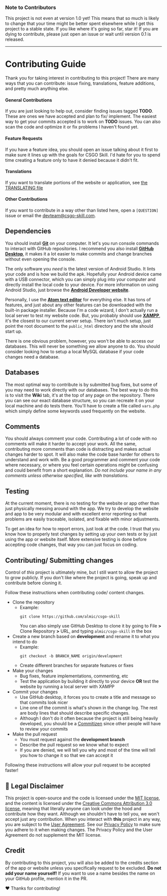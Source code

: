 ### Note to Contributors
This project is not even at version 1.0 yet! This means that so much is likely to change that your time might be better spent elsewhere while I get this project to a stable state. If you like where it's going so far, star it! If you are dying to contribute, please just open an issue or wait until version 0.1 is released.

<hr/>

# Contributing Guide
Thank you for taking interest in contributing to this project! There are many ways that you can contribute: issue fixing, translations, feature additions, and pretty much anything else.

#### General Contributions
If you are just looking to help out, consider finding issues tagged **TODO**. These are ones we have accepted and plan to fix/ implement. The easiest way to get your commits accepted is to work on **TODO** issues. You can also scan the code and optimize it or fix problems I haven't found yet.

#### Feature Requests
If you have a feature idea, you should open an issue talking about it first to make sure it lines up with the goals for CSGO Skill. I'd hate for you to spend time creating a feature only to have it denied because it didn't fit.

#### Translations
If you want to translate portions of the website or application, see [the TRANSLATING file](TRANSLATING.md)

#### Other Contributions
If you want to contribute in a way other than listed here, open a `[QUESTION]` issue or email the devteam@csgo-skill.com.

## Dependencies
You should install **[Git](https://git-scm.com/downloads)** on your computer. It let's you run console commands to interact with GitHub repositories. I recommend you also install **[GitHub Desktop](https://desktop.github.com/)**, it makes it a lot easier to make commits and change branches without even opening the console.

The only software you *need* is the latest version of Android Studio. It lints your code and is how we build the apk. Hopefully your Android device came with a USB connector, which you can simply plug into your computer and directly install the local code to your device. For more information on using Android Studio, just browse the **[Android Developer website](https://developer.android.com/index.html)**.

Personally, I use the **[Atom text editor](https://atom.io/)** for everything else. It has tons of features, and just about any other features can be downloaded with the built-in package installer. Because I'm a code wizard, I don't actually run a local server to test my website code. But, you probably should use **[XAMPP](https://www.apachefriends.org/index.html)**, it's the closest to our current server setup. There isn't much setup, just point the root document to the `public_html` directory and the site should start up.

There is one obvious problem, however, you won't be able to access our databases. This will never be something we allow anyone to do. You should consider looking how to setup a local MySQL database if your code changes need a database.

## Databases
The most optimal way to contribute is by submitted bug fixes, but some of you may need to work directly with our databases. The best way to do this is to visit the **Wiki** tab, it's at the top of any page on the repository. There you can see our exact database structure, so you can recreate it on your local machine and do tests there. You'll have to create a file called `vars.php` which simply define some keywords used frequently on the website.

## Comments
You should always comment your code. Contributing a lot of code with no comments will make it harder to accept your work. All the same, contributing more comments than code is distracting and makes actual changes harder to spot. It will also make the code base harder for others to understand and work with. Be a good programmer and comment your code where necessary, or where you feel certain operations might be confusing and could benefit from a short explanation. *Do not include your name in any comments unless otherwise specified, like with translations.*

## Testing
At the current moment, there is no testing for the website or app other than just physically messing around with the app. We try to develop the website and app to be very modular and with excellent error reporting so that problems are easily traceable, isolated, and fixable with minor adjustments.

To get an idea for how to report errors, just look at the code. I trust that you know how to properly test changes by setting up your own tests or by just using the app or website itself. More extensive testing is done before accepting code changes, that way you can just focus on coding.

## Contributing/ Submitting changes
Control of *this* project is ultimately mine, but I still want to allow the project to grow publicly. If you don't like where the project is going, speak up and contribute before cloning it.

Follow these instructions when contributing code/ content changes.
- Clone the repository
  - Example:
    ```
    git clone https://github.com/almic/csgo-skill
    ```
    You can also simply use GitHub Desktop to clone it by going to File **>** Clone Repository **>** URL, and typing `almic/csgo-skill` in the box
- Create a new branch based on **development** and rename it to what you intend to do
  - Example:
    ```
    git checkout -b BRANCH_NAME origin/development
    ```
  - Create different branches for separate features or fixes
- Make your changes
  - Bug fixes, feature implementations, commenting, etc
  - Test the application by building it directly to your device **OR**
    test the website by running a local server with XAMPP
- Commit your changes
  - Use GitHub desktop, it forces you to create a title and message so that commits look nicer
  - Line one of the commit is what's shown in the change log. The rest are body lines that should describe specific changes.
  - Although I don't do it often because the project is still being heavily developed, you should be a [Commitizen](https://github.com/commitizen/cz-cli) since other people will have to review your commits
- Make the pull request
  - You must request against the **development branch**
  - Describe the pull request so we know what to expect
  - If you are denied, we will tell you why and most of the time will tell you how to change it so that we can accept it

Following these instructions will allow your pull request to be accepted faster!

## :anger: Legal Disclaimer
This project is open-source and the code is licensed under the [MIT license](http://opensource.org/licenses/mit-license.php), and the content is licensed under the [Creative Commons Attribution 3.0 license](http://creativecommons.org/licenses/by/3.0/us/deed.en_US), meaning that literally anyone can look under the hood and contribute how they want. Although we shouldn't have to tell you, we won't accept just any contribution. When you interact with **this** project in any way, you are subject to the [User Agreement](TERMS.md). See our [Privacy Policy](PRIVACY.md) to make sure you adhere to it when making changes. The Privacy Policy and the User Agreement do not supplement the MIT license.

## Credit
By contributing to this project, you will also be added to the credits section of the app or website unless you specifically request to be excluded. **Do not add your name yourself!** If you want to use a name besides the name on your GitHub profile, mention it in the PR.

:heart: Thanks for contributing!
